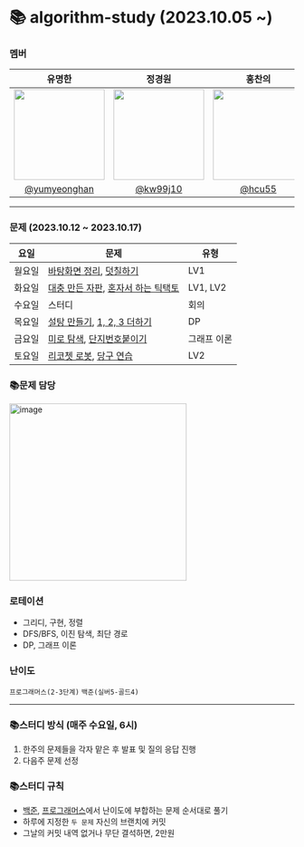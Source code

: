 # 📚 algorithm-study (2023.10.05 ~)
### 멤버
|      유명한       |          정경원         |       홍찬의         |                                                                                                               
| :------------------------------------------------------------------------------: | :---------------------------------------------------------------------------------------------------------------------------------------------------: | :---------------------------------------------------------------------------------------------------------------------------------------------------------------------------------------------------: |
|   <img width="160px" src="https://avatars.githubusercontent.com/u/75025163?v=4.png" />    |            <img width="160px" src="https://avatars.githubusercontent.com/u/103038606?v=4.png" />              |                   <img width="160px" src="https://avatars.githubusercontent.com/u/75023467?v=4.png"/>   |
|   [@yumyeonghan](https://github.com/yumyeonghan)   |  [@kw99j10](https://github.com/kw99j10 )    | [@hcu55](https://github.com/hcu55)  |

<hr>

### 문제 (2023.10.12 ~ 2023.10.17)
| 요일   | 문제         | 유형|
|--------|--------------|----|
| 월요일 | [바탕화면 정리](https://school.programmers.co.kr/learn/courses/30/lessons/161990), [덧칠하기](https://school.programmers.co.kr/learn/courses/30/lessons/161989)   | LV1   |
| 화요일 | [대충 만든 자판](https://school.programmers.co.kr/learn/courses/30/lessons/160586), [혼자서 하는 틱택토](https://school.programmers.co.kr/learn/courses/30/lessons/160585)   | LV1, LV2    |
| 수요일 | 스터디   | 회의    |
| 목요일 | [설탕 만들기](https://www.acmicpc.net/problem/1463), [1, 2, 3 더하기](https://www.acmicpc.net/problem/9095)   |  DP   |
| 금요일 | [미로 탐색](https://www.acmicpc.net/problem/2178), [단지번호붙이기](https://www.acmicpc.net/problem/2667)   | 그래프 이론  |
| 토요일 | [리코쳇 로봇](https://school.programmers.co.kr/learn/courses/30/lessons/169199), [당구 연습](https://school.programmers.co.kr/learn/courses/30/lessons/169198)   | LV2 |



### 📚문제 담당

<img width="313" alt="image" src="https://github.com/k-algorithm-study/algorithm-study/assets/103038606/33f7be3d-acbd-4794-8462-2c3a129d53cd">

### 로테이션
- 그리디, 구현, 정렬
- DFS/BFS, 이진 탐색, 최단 경로
- DP, 그래프 이론


### 난이도
`프로그래머스(2-3단계)`
`백준(실버5-골드4)`

<hr>

### 📚스터디 방식 (매주 수요일, 6시)
1. 한주의 문제들을 각자 맡은 후 발표 및 질의 응답 진행
2. 다음주 문제 선정 

### 📚스터디 규칙
- [백준](https://www.acmicpc.net/problem/tags), [프로그래머스](https://school.programmers.co.kr/learn/challenges?order=recent&page=1&levels=2)에서 난이도에 부합하는 문제 순서대로 풀기
- 하루에 지정한 `두 문제` 자신의 브랜치에 커밋
- 그날의 커밋 내역 없거나 무단 결석하면, 2만원
